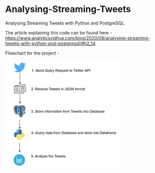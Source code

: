 # Analysing-Streaming-Tweets
Analysing Streaming Tweets with Python and PostgreSQL

The article explaining this code can be found here - https://www.analyticsvidhya.com/blog/2020/08/analysing-streaming-tweets-with-python-and-postgresql/#h2_14

Flowchart for the project - 

![Flow image](/pic0.png)
